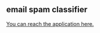 ## email spam classifier

[You can reach the application here.](https://20102100-spam-detection-project-app-q1twpc.streamlit.app/)
